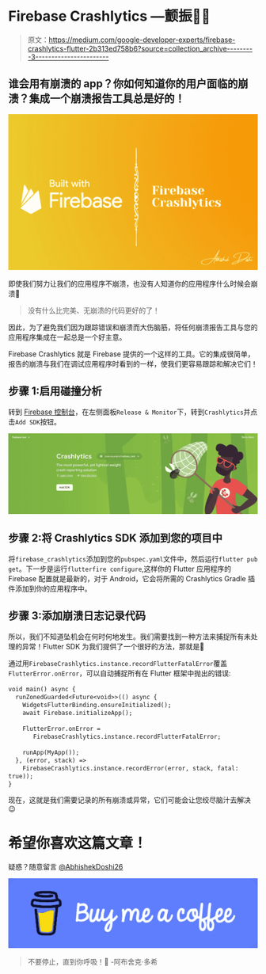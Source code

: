 # Firebase Crashlytics —颤振💙💛

> 原文：<https://medium.com/google-developer-experts/firebase-crashlytics-flutter-2b313ed758b6?source=collection_archive---------3----------------------->

## 谁会用有崩溃的 app？你如何知道你的用户面临的崩溃？集成一个崩溃报告工具总是好的！

![](img/6f2fe2b1408c4211d2b401bb9e714695.png)

即使我们努力让我们的应用程序不崩溃，也没有人知道你的应用程序什么时候会崩溃🤯

> 没有什么比完美、无崩溃的代码更好的了！

因此，为了避免我们因为跟踪错误和崩溃而大伤脑筋，将任何崩溃报告工具与您的应用程序集成在一起总是一个好主意。

Firebase Crashlytics 就是 Firebase 提供的一个这样的工具。它的集成很简单，报告的崩溃与我们在调试应用程序时看到的一样，使我们更容易跟踪和解决它们！

## 步骤 1:启用碰撞分析

转到 [Firebase 控制台](https://console.firebase.google.com/)，在左侧面板`Release & Monitor`下，转到`Crashlytics`并点击`Add SDK`按钮。

![](img/f31116f20f93ea5594bb1b7aebe2a083.png)

## 步骤 2:将 Crashlytics SDK 添加到您的项目中

将`firebase_crashlytics`添加到您的`pubspec.yaml`文件中，然后运行`flutter pub get`。下一步是运行`flutterfire configure`,这样你的 Flutter 应用程序的 Firebase 配置就是最新的，对于 Android，它会将所需的 Crashlytics Gradle 插件添加到你的应用程序中。

## 步骤 3:添加崩溃日志记录代码

所以，我们不知道坠机会在何时何地发生。我们需要找到一种方法来捕捉所有未处理的异常！Flutter SDK 为我们提供了一个很好的方法，那就是🥳

通过用`FirebaseCrashlytics.instance.recordFlutterFatalError`覆盖`FlutterError.onError`，可以自动捕捉所有在 Flutter 框架中抛出的错误:

```
void main() async {
  runZonedGuarded<Future<void>>(() async {
    WidgetsFlutterBinding.ensureInitialized();
    await Firebase.initializeApp();

    FlutterError.onError =
       FirebaseCrashlytics.instance.recordFlutterFatalError;

    runApp(MyApp());
  }, (error, stack) =>
    FirebaseCrashlytics.instance.recordError(error, stack, fatal: true));
}
```

现在，这就是我们需要记录的所有崩溃或异常，它们可能会让您绞尽脑汁去解决😉

# 希望你喜欢这篇文章！

疑惑？随意留言 [@AbhishekDoshi26](https://linktr.ee/abhishekdoshi26)

[![](img/97f3dc6b886521984b45984f2081b093.png)](https://www.buymeacoffee.com/abhishekdoshi26)

> 不要停止，直到你呼吸！💙
> -阿布舍克·多希